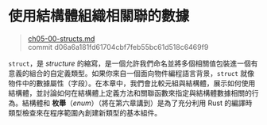 # 使用結構體組織相關聯的數據

> [ch05-00-structs.md](https://github.com/rust-lang/book/blob/master/second-edition/src/ch05-00-structs.md)
> <br>
> commit d06a6a181fd61704cbf7feb55bc61d518c6469f9

`struct`，是 *structure* 的縮寫，是一個允許我們命名並將多個相關值包裝進一個有意義的組合的自定義類型。如果你來自一個面向物件編程語言背景，`struct` 就像物件中的數據屬性（字段）。在本章中，我們會比較元組與結構體，展示如何使用結構體，並討論如何在結構體上定義方法和關聯函數來指定與結構體數據相關的行為。結構體和 **枚舉**（*enum*）（將在第六章講到）是為了充分利用 Rust 的編譯時類型檢查來在程序範圍內創建新類型的基本組件。
